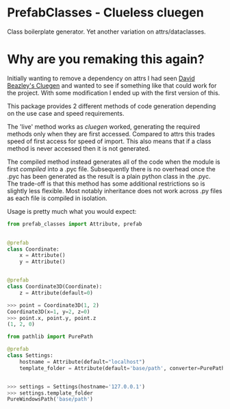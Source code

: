 # PrefabClasses - Clueless cluegen #

Class boilerplate generator. Yet another variation on attrs/dataclasses.

# Why are you remaking this again? #

Initially wanting to remove a dependency on attrs I had seen 
[David Beazley's Cluegen](https://github.com/dabeaz/cluegen)
and wanted to see if something like that could work for the 
project. With some modification I ended up with the first
version of this. 

This package provides 2 different methods of code generation
depending on the use case and speed requirements.

The 'live' method works as *cluegen* worked, generating the 
required methods only when they are first accessed. Compared to
attrs this trades speed of first access for speed of import. 
This also means that if a class method is never accessed then 
it is not generated.

The compiled method instead generates all of the code when the 
module is first *compiled* into a .pyc file. Subsequently there 
is no overhead once the .pyc has been generated as the result 
is a plain python class in the .pyc. The trade-off is that this
method has some additional restrictions so is slightly less
flexible. Most notably inheritance does not work across .py files
as each file is compiled in isolation.

Usage is pretty much what you would expect:

```python
from prefab_classes import Attribute, prefab
   

@prefab
class Coordinate:
    x = Attribute()
    y = Attribute()


@prefab
class Coordinate3D(Coordinate):
    z = Attribute(default=0)

>>> point = Coordinate3D(1, 2)
Coordinate3D(x=1, y=2, z=0)
>>> point.x, point.y, point.z
(1, 2, 0)

from pathlib import PurePath

@prefab
class Settings:
    hostname = Attribute(default="localhost")
    template_folder = Attribute(default='base/path', converter=PurePath)


>>> settings = Settings(hostname='127.0.0.1')
>>> settings.template_folder
PureWindowsPath('base/path')
```

